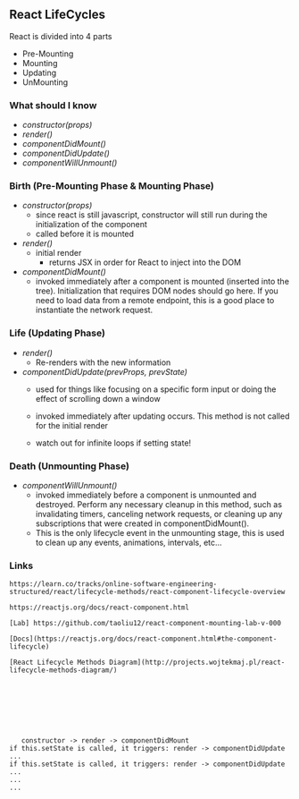 ## React LifeCycles

React is divided into 4 parts
- Pre-Mounting
- Mounting
- Updating
- UnMounting

### What should I know
- *constructor(props)*
- *render()*
- *componentDidMount()*
- *componentDidUpdate()*
- *componentWillUnmount()*

### Birth (Pre-Mounting Phase & Mounting Phase)
- *constructor(props)*
  - since react is still javascript, constructor will still run during the initialization of the component
  - called before it is mounted
- *render()*
  - initial render
    - returns JSX in order for React to inject into the DOM
- *componentDidMount()*
  - invoked immediately after a component is mounted (inserted into the tree). Initialization that requires DOM nodes should go here. If you need to load data from a remote endpoint, this is a good place to instantiate the network request.

### Life (Updating Phase)
- *render()*
    - Re-renders with the new information
- *componentDidUpdate(prevProps, prevState)*
    - used for things like focusing on a specific form input or doing the effect of scrolling down a window
  - invoked immediately after updating occurs. This method is not called for the initial render
  
  - watch out for infinite loops if setting state!

### Death (Unmounting Phase)
- *componentWillUnmount()*
  -  invoked immediately before a component is unmounted and destroyed. Perform any necessary cleanup in this method, such as invalidating timers, canceling network requests, or cleaning up any subscriptions that were created in componentDidMount().
   - This is the only lifecycle event in the unmounting stage, this is used to clean up any events, animations, intervals, etc...




### Links
    https://learn.co/tracks/online-software-engineering-structured/react/lifecycle-methods/react-component-lifecycle-overview

    https://reactjs.org/docs/react-component.html

    [Lab] https://github.com/taoliu12/react-component-mounting-lab-v-000

    [Docs](https://reactjs.org/docs/react-component.html#the-component-lifecycle)

    [React Lifecycle Methods Diagram](http://projects.wojtekmaj.pl/react-lifecycle-methods-diagram/)








       constructor -> render -> componentDidMount 
    if this.setState is called, it triggers: render -> componentDidUpdate ...
    if this.setState is called, it triggers: render -> componentDidUpdate ...
    ...
    ...
    